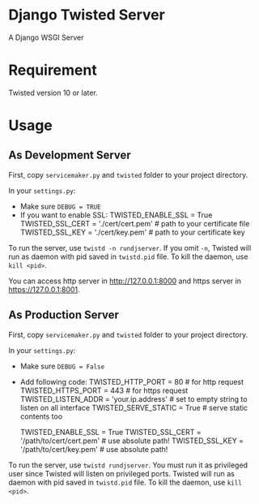 Django Twisted Server
=====================
A Django WSGI Server

Requirement
===========
Twisted version 10 or later.

Usage
=====

As Development Server
---------------------

First, copy `servicemaker.py` and `twisted` folder to your project directory.

In your `settings.py`:
* Make sure `DEBUG = TRUE`
* If you want to enable SSL:
    TWISTED_ENABLE_SSL = True
    TWISTED_SSL_CERT = './cert/cert.pem' # path to your certificate file
    TWISTED_SSL_KEY = './cert/key.pem' # path to your certificate key

To run the server, use `twistd -n rundjserver`. If you omit `-n`,
Twisted will run as daemon with pid saved in `twistd.pid` file.
To kill the daemon, use `kill <pid>`.

You can access http server in http://127.0.0.1:8000 and https server in
https://127.0.0.1:8001.

As Production Server
---------------------

First, copy `servicemaker.py` and `twisted` folder to your project directory.

In your `settings.py`:
* Make sure `DEBUG = False`
* Add following code:
    TWISTED_HTTP_PORT = 80 # for http request
    TWISTED_HTTPS_PORT = 443 # for https request
    TWISTED_LISTEN_ADDR = 'your.ip.address' # set to empty string to listen on all interface
    TWISTED_SERVE_STATIC = True # serve static contents too
    
    TWISTED_ENABLE_SSL = True
    TWISTED_SSL_CERT = '/path/to/cert/cert.pem' # use absolute path!
    TWISTED_SSL_KEY = '/path/to/cert/key.pem' # use absolute path!

To run the server, use `twistd rundjserver`. You must run it as privileged user
since Twisted will listen on privileged ports.
Twisted will run as daemon with pid saved in `twistd.pid` file.
To kill the daemon, use `kill <pid>`.
